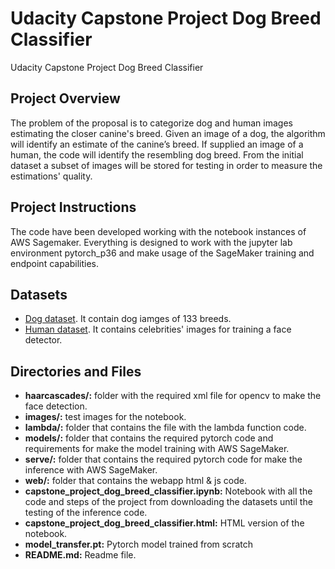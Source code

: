 # Udacity Capstone Project Dog Breed Classifier

Udacity Capstone Project Dog Breed Classifier

## Project Overview

The problem of the proposal is to categorize dog and human images estimating the closer canine's breed. Given an image of a dog, the algorithm will identify an estimate of the canine’s breed. If supplied an image of a human, the code will identify the resembling dog breed. From the initial dataset a subset of images will be stored for testing in order to measure the estimations' quality.

## Project Instructions

The code have been developed working with the notebook instances of AWS Sagemaker. Everything is designed to work with the jupyter lab environment pytorch_p36 and make usage of the SageMaker training and endpoint capabilities.

## Datasets

* [Dog dataset](https://s3-us-west-1.amazonaws.com/udacity-aind/dog-project/dogImages.zip). It contain dog iamges of 133 breeds.
* [Human dataset](http://vis-www.cs.umass.edu/lfw/lfw.tgz). It contains celebrities' images for training a face detector.

## Directories and Files

* **haarcascades/:** folder with the required xml file for opencv to make the face detection.
* **images/:** test images for the notebook.
* **lambda/:** folder that contains the file with the lambda function code.
* **models/:** folder that contains the required pytorch code and requirements for make the model training with AWS SageMaker.
* **serve/:** folder that contains the required pytorch code for make the inference with AWS SageMaker.
* **web/:** folder that contains the webapp html & js code.
* **capstone_project_dog_breed_classifier.ipynb:** Notebook with all the code and steps of the project from downloading the datasets until the testing of the inference code.
* **capstone_project_dog_breed_classifier.html:** HTML version of the notebook.
* **model_transfer.pt:** Pytorch model trained from scratch
* **README.md:** Readme file.
